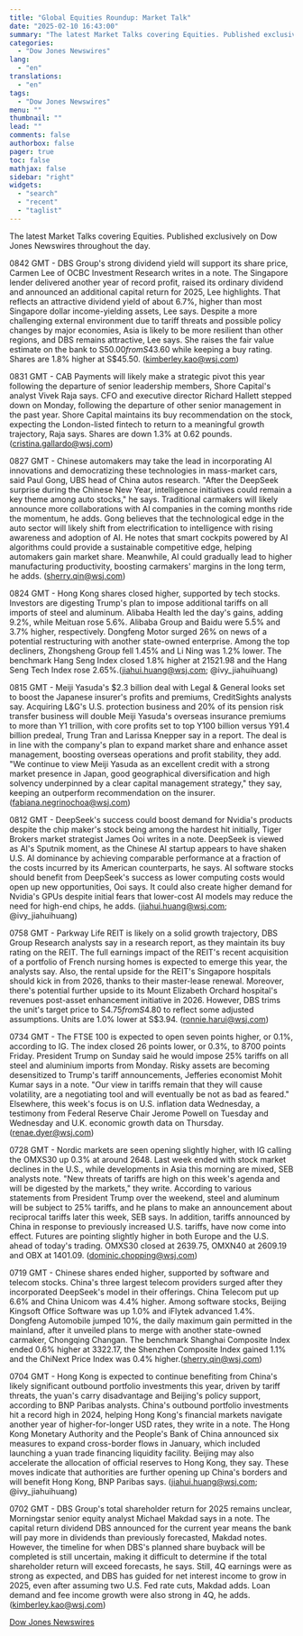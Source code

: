 ```yaml
---
title: "Global Equities Roundup: Market Talk"
date: "2025-02-10 16:43:00"
summary: "The latest Market Talks covering Equities. Published exclusively on Dow Jones Newswires throughout the day.0842 GMT - DBS Group's strong dividend yield will support its share price, Carmen Lee of OCBC Investment Research writes in a note. The Singapore lender delivered another year of record profit, raised its ordinary dividend..."
categories:
  - "Dow Jones Newswires"
lang:
  - "en"
translations:
  - "en"
tags:
  - "Dow Jones Newswires"
menu: ""
thumbnail: ""
lead: ""
comments: false
authorbox: false
pager: true
toc: false
mathjax: false
sidebar: "right"
widgets:
  - "search"
  - "recent"
  - "taglist"
---
```


The latest Market Talks covering Equities. Published exclusively on Dow Jones Newswires throughout the day.

0842 GMT - DBS Group's strong dividend yield will support its share price, Carmen Lee of OCBC Investment Research writes in a note. The Singapore lender delivered another year of record profit, raised its ordinary dividend and announced an additional capital return for 2025, Lee highlights. That reflects an attractive dividend yield of about 6.7%, higher than most Singapore dollar income-yielding assets, Lee says. Despite a more challenging external environment due to tariff threats and possible policy changes by major economies, Asia is likely to be more resilient than other regions, and DBS remains attractive, Lee says. She raises the fair value estimate on the bank to S$50.00 from S$43.60 while keeping a buy rating. Shares are 1.8% higher at S$45.50. (kimberley.kao@wsj.com)

0831 GMT - CAB Payments will likely make a strategic pivot this year following the departure of senior leadership members, Shore Capital's analyst Vivek Raja says. CFO and executive director Richard Hallett stepped down on Monday, following the departure of other senior management in the past year. Shore Capital maintains its buy recommendation on the stock, expecting the London-listed fintech to return to a meaningful growth trajectory, Raja says. Shares are down 1.3% at 0.62 pounds. (cristina.gallardo@wsj.com)

0827 GMT - Chinese automakers may take the lead in incorporating AI innovations and democratizing these technologies in mass-market cars, said Paul Gong, UBS head of China autos research. "After the DeepSeek surprise during the Chinese New Year, intelligence initiatives could remain a key theme among auto stocks," he says. Traditional carmakers will likely announce more collaborations with AI companies in the coming months ride the momentum, he adds. Gong believes that the technological edge in the auto sector will likely shift from electrification to intelligence with rising awareness and adoption of AI. He notes that smart cockpits powered by AI algorithms could provide a sustainable competitive edge, helping automakers gain market share. Meanwhile, AI could gradually lead to higher manufacturing productivity, boosting carmakers' margins in the long term, he adds. (sherry.qin@wsj.com)

0824 GMT - Hong Kong shares closed higher, supported by tech stocks. Investors are digesting Trump's plan to impose additional tariffs on all imports of steel and aluminum. Alibaba Health led the day's gains, adding 9.2%, while Meituan rose 5.6%. Alibaba Group and Baidu were 5.5% and 3.7% higher, respectively. Dongfeng Motor surged 26% on news of a potential restructuring with another state-owned enterprise. Among the top decliners, Zhongsheng Group fell 1.45% and Li Ning was 1.2% lower. The benchmark Hang Seng Index closed 1.8% higher at 21521.98 and the Hang Seng Tech Index rose 2.65%.(jiahui.huang@wsj.com; @ivy\_jiahuihuang)

0815 GMT - Meiji Yasuda's $2.3 billion deal with Legal & General looks set to boost the Japanese insurer's profits and premiums, CreditSights analysts say. Acquiring L&G's U.S. protection business and 20% of its pension risk transfer business will double Meiji Yasuda's overseas insurance premiums to more than Y1 trillion, with core profits set to top Y100 billion versus Y91.4 billion predeal, Trung Tran and Larissa Knepper say in a report. The deal is in line with the company's plan to expand market share and enhance asset management, boosting overseas operations and profit stability, they add. "We continue to view Meiji Yasuda as an excellent credit with a strong market presence in Japan, good geographical diversification and high solvency underpinned by a clear capital management strategy," they say, keeping an outperform recommendation on the insurer. (fabiana.negrinochoa@wsj.com)

0812 GMT - DeepSeek's success could boost demand for Nvidia's products despite the chip maker's stock being among the hardest hit initially, Tiger Brokers market strategist James Ooi writes in a note. DeepSeek is viewed as AI's Sputnik moment, as the Chinese AI startup appears to have shaken U.S. AI dominance by achieving comparable performance at a fraction of the costs incurred by its American counterparts, he says. AI software stocks should benefit from DeepSeek's success as lower computing costs would open up new opportunities, Ooi says. It could also create higher demand for Nvidia's GPUs despite initial fears that lower-cost AI models may reduce the need for high-end chips, he adds. (jiahui.huang@wsj.com; @ivy\_jiahuihuang)

0758 GMT - Parkway Life REIT is likely on a solid growth trajectory, DBS Group Research analysts say in a research report, as they maintain its buy rating on the REIT. The full earnings impact of the REIT's recent acquisition of a portfolio of French nursing homes is expected to emerge this year, the analysts say. Also, the rental upside for the REIT's Singapore hospitals should kick in from 2026, thanks to their master-lease renewal. Moreover, there's potential further upside to its Mount Elizabeth Orchard hospital's revenues post-asset enhancement initiative in 2026. However, DBS trims the unit's target price to S$4.75 from S$4.80 to reflect some adjusted assumptions. Units are 1.0% lower at S$3.94. (ronnie.harui@wsj.com)

0734 GMT - The FTSE 100 is expected to open seven points higher, or 0.1%, according to IG. The index closed 26 points lower, or 0.3%, to 8700 points Friday. President Trump on Sunday said he would impose 25% tariffs on all steel and aluminium imports from Monday. Risky assets are becoming desensitized to Trump's tariff announcements, Jefferies economist Mohit Kumar says in a note. "Our view in tariffs remain that they will cause volatility, are a negotiating tool and will eventually be not as bad as feared." Elsewhere, this week's focus is on U.S. inflation data Wednesday, a testimony from Federal Reserve Chair Jerome Powell on Tuesday and Wednesday and U.K. economic growth data on Thursday. (renae.dyer@wsj.com)

0728 GMT - Nordic markets are seen opening slightly higher, with IG calling the OMXS30 up 0.3% at around 2648. Last week ended with stock market declines in the U.S., while developments in Asia this morning are mixed, SEB analysts note. "New threats of tariffs are high on this week's agenda and will be digested by the markets," they write. According to various statements from President Trump over the weekend, steel and aluminum will be subject to 25% tariffs, and he plans to make an announcement about reciprocal tariffs later this week, SEB says. In addition, tariffs announced by China in response to previously increased U.S. tariffs, have now come into effect. Futures are pointing slightly higher in both Europe and the U.S. ahead of today's trading. OMXS30 closed at 2639.75, OMXN40 at 2609.19 and OBX at 1401.09. (dominic.chopping@wsj.com)

0719 GMT - Chinese shares ended higher, supported by software and telecom stocks. China's three largest telecom providers surged after they incorporated DeepSeek's model in their offerings. China Telecom put up 6.6% and China Unicom was 4.4% higher. Among software stocks, Beijing Kingsoft Office Software was up 1.0% and iFlytek advanced 1.4%. Dongfeng Automobile jumped 10%, the daily maximum gain permitted in the mainland, after it unveiled plans to merge with another state-owned carmaker, Chongqing Changan. The benchmark Shanghai Composite Index ended 0.6% higher at 3322.17, the Shenzhen Composite Index gained 1.1% and the ChiNext Price Index was 0.4% higher.(sherry.qin@wsj.com)

0704 GMT - Hong Kong is expected to continue benefiting from China's likely significant outbound portfolio investments this year, driven by tariff threats, the yuan's carry disadvantage and Beijing's policy support, according to BNP Paribas analysts. China's outbound portfolio investments hit a record high in 2024, helping Hong Kong's financial markets navigate another year of higher-for-longer USD rates, they write in a note. The Hong Kong Monetary Authority and the People's Bank of China announced six measures to expand cross-border flows in January, which included launching a yuan trade financing liquidity facility. Beijing may also accelerate the allocation of official reserves to Hong Kong, they say. These moves indicate that authorities are further opening up China's borders and will benefit Hong Kong, BNP Paribas says. (jiahui.huang@wsj.com; @ivy\_jiahuihuang)

0702 GMT - DBS Group's total shareholder return for 2025 remains unclear, Morningstar senior equity analyst Michael Makdad says in a note. The capital return dividend DBS announced for the current year means the bank will pay more in dividends than previously forecasted, Makdad notes. However, the timeline for when DBS's planned share buyback will be completed is still uncertain, making it difficult to determine if the total shareholder return will exceed forecasts, he says. Still, 4Q earnings were as strong as expected, and DBS has guided for net interest income to grow in 2025, even after assuming two U.S. Fed rate cuts, Makdad adds. Loan demand and fee income growth were also strong in 4Q, he adds. (kimberley.kao@wsj.com)

[Dow Jones Newswires](https://www.tradingview.com/news/DJN_DN20250210001951:0/)
